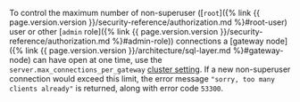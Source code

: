 To control the maximum number of non-superuser ([`root`]({% link {{ page.version.version }}/security-reference/authorization.md %}#root-user) user or other [`admin` role]({% link {{ page.version.version }}/security-reference/authorization.md %}#admin-role)) connections a [gateway node]({% link {{ page.version.version }}/architecture/sql-layer.md %}#gateway-node) can have open at one time, use the `server.max_connections_per_gateway` [cluster setting](cluster-settings.html).  If a new non-superuser connection would exceed this limit, the error message `"sorry, too many clients already"` is returned, along with error code `53300`.

